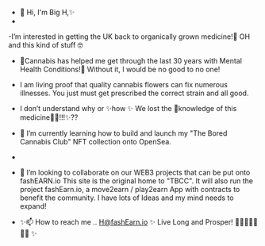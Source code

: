 - 👋 Hi, I'm Big H,✨
- 
-I’m interested in getting the UK back to organically grown medicine!🌱  OH and this kind of stuff 🤓

- 🌱Cannabis has helped me get through the last 30 years with Mental Health Conditions!🌱  Without it, I would be no good to no one!

- I am living proof that quality cannabis flowers can fix numerous illnesses.  You just must get prescribed the correct strain and all good.


- I don’t understand why or ✨how ✨ We lost the 🌱knowledge of this medicine🌱✨!!!✨??



- 🌱 I’m currently learning how to build and launch my "The Bored Cannabis Club" NFT collection onto OpenSea.
-  
- 💞️ I’m looking to collaborate on our WEB3 projects that can be put onto fashEARN.io   This site is the original home to "TBCC".  It will also run the project fashEarn.io, a move2earn / play2earn App with contracts to benefit the community.  I have lots of Ideas and my mind needs to expand!


- ✨📫 How to reach me .. H@fashEarn.io   ✨  Live Long and Prosper!  💞️🌱🌱🌱🌱🌱💞️  ✨

<!---
SEKHON13/SEKHON13 is a ✨ special ✨ repository because its `README.md` (this file) appears on your GitHub profile.
You can click the Preview link to take a look at your changes.
--->
